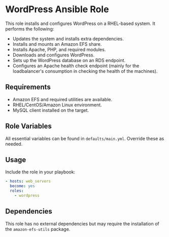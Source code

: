 # WordPress Ansible Role

This role installs and configures WordPress on a RHEL-based system. It performs the following:

- Updates the system and installs extra dependencies.
- Installs and mounts an Amazon EFS share.
- Installs Apache, PHP, and required modules.
- Downloads and configures WordPress.
- Sets up the WordPress database on an RDS endpoint.
- Configures an Apache health check endpoint (mainly for the loadbalancer's consumption in checking the health of the machines).

## Requirements

- Amazon EFS and required utilities are available.
- RHEL/CentOS/Amazon Linux environment.
- MySQL client installed on the target. 

## Role Variables

All essential variables can be found in `defaults/main.yml`. Override these as needed.

## Usage

Include the role in your playbook:

```yaml
- hosts: web_servers
  become: yes
  roles:
    - wordpress
```

## Dependencies

This role has no external dependencies but may require the installation of the `amazon-efs-utils` package.